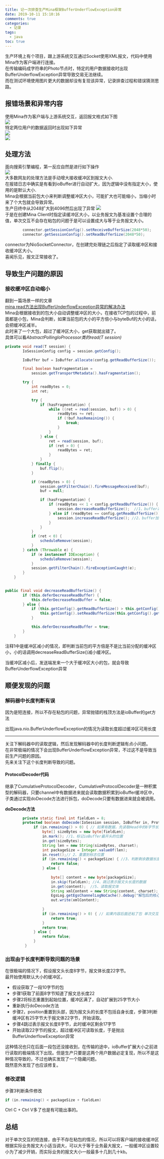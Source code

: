 ```yaml
---
title: 记一次排查生产Mina框架BufferUnderflowException异常
date: 2019-10-11 15:10:16
comments: true
categories: 
  - 记录
tags: 
  - java
toc: true
---
```

生产环境上有个项目，跟上游系统交互通过Socket使用XML报文，代码中使用Mina作为客户端进行连接。  
在传输编码成字符串的Photo节点时，特定的用户数据接收时出现BufferUnderflowException异常导致交易无法继续。  
而在测试环境使用图片更大的数据却没有复现该异常，记录排查过程和错误猜测思路。  
<!-- more -->    

## 报错场景和异常内容  
使用Mina作为客户端与上游系统交互，返回报文格式如下图  
![](/images/imageForPost/socket/Mina/报文格式.png)  
特定两位用户的数据返回时出现如下异常    
![](/images/imageForPost/socket/Mina/MinaException1.png)      
![](/images/imageForPost/socket/Mina/MinaException2.jpg)  
   
## 处理方法  
面向搜索引擎编程，第一反应自然是进行如下操作  
![](/images/imageForPost/socket/Mina/面向谷歌编程.png)  
大多数网友的处理方法是手动增大接收缓冲区到报文大小.  
在报错日志中确实是有看到ioBuffer进行自动扩大，因为逻辑中没有指定大小，使用的是默认大小.  
Mina会根据当前包大小来判断调整缓冲区大小，可能扩大也可能缩小，当缩小时来了个大包就会导致异常。  
生产日终中从2048扩大到4096然后出现了异常 
![](/images/imageForPost/socket/Mina/iobuffer扩大.JPG)   
于是在创建Mina Client时指定读缓冲区大小，以业务报文为基准设置个合理的值，单次交互不会存在粘包的问题于是可以设置成大与等于业务报文大小。  
  

```java
        connector.getSessionConfig().setReceiveBufferSize(2048*50);
        connector.getSessionConfig().setReadBufferSize(2048*50);

```
connector为NioSocketConnector，在创建完处理链之后指定了读取缓冲区和接收缓冲区大小。  
喜闻乐见，报文正常接收了。  

## 导致生产问题的原因
### 接收缓冲区自动缩小 
翻到一篇场景一样的文章  
[mina read方法出现BufferUnderflowException异常的解决办法](https://my.oschina.net/javagg/blog/2)  
Mina会根据接收到的包大小自动调整缓冲区的大小，在接收TCP包的过程中，前面都是小包，Mina会判断，如果当前包的大小的平方倍小与byteBuf的大小的话，会把缓冲区减半。  
此时来了一个大包，超过了缓冲区大小，get获取就出错了。  
具体可以看*AbstractPollingIoProcessor类的read(T session)*  

```java
private void read(T session) {
        IoSessionConfig config = session.getConfig();

        IoBuffer buf = IoBuffer.allocate(config.getReadBufferSize());

        final boolean hasFragmentation =
            session.getTransportMetadata().hasFragmentation();

        try {
            int readBytes = 0;
            int ret;

            try {
                if (hasFragmentation) {
                    while ((ret = read(session, buf)) > 0) {
                        readBytes += ret;
                        if (!buf.hasRemaining()) {
                            break;
                        }
                    }
                } else {
                    ret = read(session, buf);
                    if (ret > 0) {
                        readBytes = ret;
                    }
                }
            } finally {
                buf.flip();
            }

            if (readBytes > 0) {
                session.getFilterChain().fireMessageReceived(buf);
                buf = null;

                if (hasFragmentation) {
                    if (readBytes << 1 < config.getReadBufferSize()) {
                        session.decreaseReadBufferSize();  //1、buffer减小
                    } else if (readBytes == config.getReadBufferSize()) {
                        session.increaseReadBufferSize(); //2、buffer加大
                    }
                }
            }
            if (ret < 0) {
                scheduleRemove(session);
            }
        } catch (Throwable e) {
            if (e instanceof IOException) {
                scheduleRemove(session);
            }
            session.getFilterChain().fireExceptionCaught(e);
        }
    }
  

public final void decreaseReadBufferSize() {
        if (this.deferDecreaseReadBuffer) {
            this.deferDecreaseReadBuffer = false;
        } else {
            if (this.getConfig().getReadBufferSize() > this.getConfig().getMinReadBufferSize()) {
                this.getConfig().setReadBufferSize(this.getConfig().getReadBufferSize() >>> 1);
            }

            this.deferDecreaseReadBuffer = true;
        }
    }


```

注释1中是缓冲区减小的情况，即判断当前包的平方倍是不是比当前分配的缓冲区小，小的话调用decreaseReadBufferSize()减小缓冲区。  
   

当缓冲区减小后，发送端发来一个大于缓冲区大小的包，就会导致BufferUnderflowException异常  

## 顺便发现的问题   
### 解码器中长度判断有误    
因为是短连接，所以不存在粘包的问题，异常抛错的栈顶方法是ioBuffer的get方法  

出现java.nio.BufferUnderflowException的情况为读取长度超过缓冲区可用长度  
  
--------  

关注下解码器中的读取逻辑，然后发现解码器中的长度判断逻辑有点小问题。  
在非常极端的情况下会出现BufferUnderflowException异常，不过这不是导致当前生产问题的原因。  
先来关注下这个长度判断导致的问题。   
#### ProtocolDecoder代码 
继承了CumulativeProtocolDecoder，CumulativeProtocolDecoder是一种积累型的解码器，只要channel中有数据进来就会读取数据积累到ioBuffer缓冲区中，子类通过实现doDecode方法进行拆包，doDecode只要有数据进来就会被调用。    

**doDecode方法**   
  

```java  
        private static final int fieldLen = 8;
        protected boolean doDecode(IoSession session, IoBuffer in, ProtocolDecoderOutput out) throws Exception {
             if (in.remaining() > 0) { // 如果有数据，先读取Head中的8字节长度来获取总报文长度
                 byte[] sizeBytes = new byte[fieldLen];
                 in.mark(); //1、标记ioBuffer最开头的位置
                 in.get(sizeBytes);
                 String len = new String(sizeBytes, charset);
                 int packageSize = Integer.valueOf(len);
                 in.reset();// 2、重置到标志位置
                 if (in.remaining() < packageSize) { //3、判断剩余数据长度是不是跟报文体一样长
                     return false;
                 } else {
     
                     byte[] content = new byte[packageSize];
                     in.skip(fieldLen); //4、跳过表示报文头长度的数据
                     in.get(content);  //5、读取报文体
                     String xmlContent = new String(content, charset);
                     EgsLog.getEgsChannelLogNoCache().debug("解包后的核心接口返回字符串(编码字符集" + charset + ")：" + xmlContent);
                     out.write(xmlContent);
     
                 }
                 if (in.remaining() > 0) { // 如果内容后面还粘了包 单次交互不管
                     return true;
                 }
                 return true;
             } else {
                 return false; 
             }
         }

```
### 出现由于长度判断导致问题的场景  
在很极端的情况下，假设报文头长度8字节，报文体长度22字节。  
最开始使用默认大小的缓冲区，
* 假设获取了一段10字节的包   
* 步骤1获取了前面8字节知道了报文总长度22  
* 步骤2将标志重置到起始位置，缓冲区满了，自动扩展到25字节大小  
* 重新执行doDecode方法  
* 步骤2，position重置到头部，因为报文头的长度不包括自身长度，步骤3判断缓冲区有25字节大于报文体22字节，开始读取。  
* 步骤4跳过表示报文长度8字节，此时缓冲区剩余17字节  
* 开始读取22字节的报文，超过缓冲区可读取长度，于是抛出BufferUnderflowException异常  
	
这种情况也只在后面一段包还没接收到，在传输的途中，ioBuffer扩展大小之前进行读取的极端情况下出现。但是生产只要是这两个用户数据必定复现，所以不是这种情况导致的，不过也确实发现了一个隐藏问题。  
既然意外发现了也应该修复。  
### 修改逻辑  
步骤3判断条件修改  


```java
if (in.remaining() < packageSize + fieldLen)
```  
Ctrl C + Ctrl V多了也是有可能出事的。 

  
## 总结  
对于单次交互的短连接，由于不存在粘包的情况，所以可以将客户端的接收缓冲区根据实际业务报文大小适当调大，可以大于等于业务最大报文，一般缓冲区设置较小为了减少开销，而实际业务的报文大小一般最多十几到几十kb。
